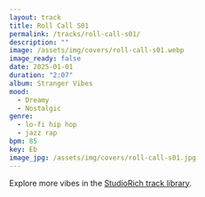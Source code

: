 ```yaml
---
layout: track
title: Roll Call S01
permalink: /tracks/roll-call-s01/
description: ""
image: /assets/img/covers/roll-call-s01.webp
image_ready: false
date: 2025-01-01
duration: "2:07"
album: Stranger Vibes
mood:
  - Dreamy
  - Nostalgic
genre:
  - lo-fi hip hop
  - jazz rap
bpm: 85
key: Eb
image_jpg: /assets/img/covers/roll-call-s01.jpg
---
```


Explore more vibes in the [StudioRich track library](/tracks/).
